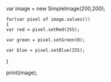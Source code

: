
	
var image = new SimpleImage(200,200);

	for(var pixel of image.values())
	{
    var red = pixel.setRed(255);
    
	var green = pixel.setGreen(0);
    
	var blue = pixel.setBlue(255);
}
	
print(image);
